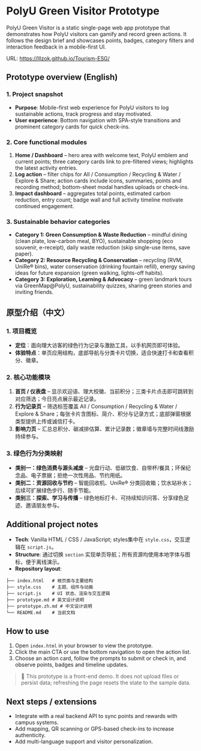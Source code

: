 # PolyU Green Visitor Prototype

PolyU Green Visitor is a static single-page web app prototype that demonstrates how PolyU visitors can gamify and record green actions. It follows the design brief and showcases points, badges, category filters and interaction feedback in a mobile-first UI.

URL: https://lllzok.github.io/Tourism-ESG/

## Prototype overview (English)

### 1. Project snapshot
- **Purpose**: Mobile-first web experience for PolyU visitors to log sustainable actions, track progress and stay motivated.
- **User experience**: Bottom navigation with SPA-style transitions and prominent category cards for quick check-ins.

### 2. Core functional modules
1. **Home / Dashboard** – hero area with welcome text, PolyU emblem and current points; three category cards link to pre-filtered views; highlights the latest activity entries.
2. **Log action** – filter chips for All / Consumption / Recycling & Water / Explore & Share; action cards include icons, summaries, points and recording method; bottom-sheet modal handles uploads or check-ins.
3. **Impact dashboard** – aggregates total points, estimated carbon reduction, entry count; badge wall and full activity timeline motivate continued engagement.

### 3. Sustainable behavior categories
- **Category 1: Green Consumption & Waste Reduction** – mindful dining (clean plate, low-carbon meal, BYO), sustainable shopping (eco souvenir, e-receipt), daily waste reduction (skip single-use items, save paper).
- **Category 2: Resource Recycling & Conservation** – recycling (RVM, UniRe® bins), water conservation (drinking fountain refill), energy saving ideas for future expansion (green walking, lights-off habits).
- **Category 3: Exploration, Learning & Advocacy** – green landmark tours via GreenMap@PolyU, sustainability quizzes, sharing green stories and inviting friends.

## 原型介绍（中文）

### 1. 项目概览
- **定位**：面向理大访客的绿色行为记录与激励工具，以手机网页即可体验。
- **体验特点**：单页应用结构，底部导航与分类卡片切换，适合快速打卡和查看积分、徽章。

### 2. 核心功能模块
1. **首页 / 仪表盘** – 显示欢迎语、理大校徽、当前积分；三类卡片点击即可跳转到对应筛选；今日亮点展示最近记录。
2. **行为记录页** – 筛选标签覆盖 All / Consumption / Recycling & Water / Explore & Share；每张卡片含图标、简介、积分与记录方式；底部弹窗根据类型提供上传或诚信打卡。
3. **影响力页** – 汇总总积分、碳减排估算、累计记录数；徽章墙与完整时间线激励持续参与。

### 3. 绿色行为分类映射
- **类别一：绿色消费与源头减废** – 光盘行动、低碳饮食、自带杯/餐具；环保纪念品、电子票据；拒绝一次性用品、节约用纸。
- **类别二：资源回收与节约** – 智能回收机、UniRe® 分类回收箱；饮水站补水；后续可扩展绿色步行、随手节能。
- **类别三：探索、学习与传播** – 绿色地标打卡、可持续知识问答、分享绿色足迹、邀请朋友参与。

## Additional project notes

- **Tech**: Vanilla HTML / CSS / JavaScript; styles集中在 `style.css`，交互逻辑在 `script.js`。
- **Structure**: 通过切换 `section` 实现单页导航；所有资源均使用本地字体与图标，便于离线演示。
- **Repository layout**:

```
├── index.html   # 根页面与主要结构
├── style.css    # 主题、组件与动画
├── script.js    # UI 状态、渲染与交互逻辑
├── prototype.md # 英文设计说明
├── prototype.zh.md # 中文设计说明
└── README.md    # 当前文档
```

## How to use

1. Open `index.html` in your browser to view the prototype.
2. Click the main CTA or use the bottom navigation to open the action list.
3. Choose an action card, follow the prompts to submit or check in, and observe points, badges and timeline updates.

> 🎯 This prototype is a front-end demo. It does not upload files or persist data; refreshing the page resets the state to the sample data.

## Next steps / extensions

- Integrate with a real backend API to sync points and rewards with campus systems.
- Add mapping, QR scanning or GPS-based check-ins to increase authenticity.
- Add multi-language support and visitor personalization.
